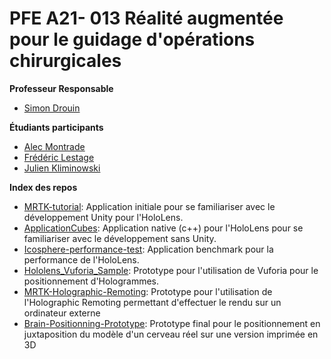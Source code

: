 # PFE A21- 013 Réalité augmentée pour le guidage d'opérations chirurgicales

**Professeur Responsable**
 - [Simon Drouin](https://github.com/drouin-simon)

**Étudiants participants**
 - [Alec Montrade](https://github.com/orgs/ETS-PFE-LOG795/people/alecmontrade)
 - [Frédéric Lestage](https://github.com/orgs/ETS-PFE-LOG795/people/FredL7)
 - [Julien Kliminowski](https://github.com/orgs/ETS-PFE-LOG795/people/JuliennK)

**Index des repos**
 - [MRTK-tutorial](https://github.com/ETS-PFE-LOG795/MRTK-tutorial): Application initiale pour se familiariser avec le développement Unity pour l'HoloLens.
 - [ApplicationCubes](https://github.com/ETS-PFE-LOG795/ApplicationCubes): Application native (c++) pour l'HoloLens pour se familiariser avec le développement sans Unity.
 - [Icosphere-performance-test](https://github.com/ETS-PFE-LOG795/Icosphere-performance-test): Application benchmark pour la performance de l'HoloLens.
 - [Hololens_Vuforia_Sample](https://github.com/ETS-PFE-LOG795/Hololens_Vuforia_Sample): Prototype pour l'utilisation de Vuforia pour le positionnement d'Hologrammes.
 - [MRTK-Holographic-Remoting](https://github.com/ETS-PFE-LOG795/MRTK-Holographic-Remoting): Prototype pour l'utilisation de l'Holographic Remoting permettant d'effectuer le rendu sur un ordinateur externe
 - [Brain-Positionning-Prototype](https://github.com/ETS-PFE-LOG795/Brain-Positionning-Prototype): Prototype final pour le positionnement en juxtaposition du modèle d'un cerveau réel sur une version imprimée en 3D
